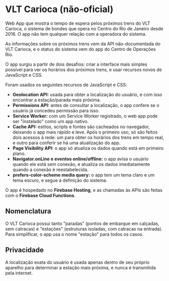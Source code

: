 # VLT Carioca (não-oficial)
Web App que mostra o tempo de espera pelos próximos trens do VLT Carioca, o sistema de bondes que opera no Centro do Rio de Janeiro desde 2016. O app não tem qualquer relação com a operadora do sistema.

As informações sobre os próximos trens vem da API não-documentada do VLT Carioca, e o status do sistema vem do app do Centro de Operações Rio.

O app surgiu a partir de dois desafios: criar a interface mais simples possível para ver os horários dos próximos trens, e usar recursos novos de JavaScript e CSS.

Foram usados os seguintes recursos de JavaScript e CSS:
- **Geolocation API:** usada para obter a localização do usuário, e com isso encontrar a estação/parada mais próxima.
- **Permissions API:** antes de consultar a localização, o app confere se o usuário já concedeu permissão para isso.
- **Service Worker:** com um Service Worker registrado, o web app pode ser "instalado" como um app nativo.
- **Cache API:** estilos, scripts e fontes são cacheados no navegador, deixando o app mais rápido e leve. Após o primeiro uso, só são feitos dois acessos à rede: um para obter os horários dos trens em tempo real, e outro para conferir se há uma atualização do app.
- **Page Visibility API:** o app só atualiza os dados quando está em primeiro plano.
- **Navigator.onLine e eventos online/offline:** o app avisa o usuário quando ele está sem conexão, e atualiza os dados imediatamente quando a conexão é reestabelecida.
- **prefers-color-scheme media query:** o app tem um tema claro e um tema escuro, e segue a definição do sistema.

O app é hospedado no **Firebase Hosting**, e as chamadas às APIs são feitas com o **Firebase Cloud Functions**.

## Nomenclatura
O VLT Carioca possui tanto "paradas" (pontos de embarque em calçadas, sem catracas) e "estações" (estruturas isoladas, com catracas na entrada). Para simplificar, o app usa o nome "estação" para todos os casos.

## Privacidade
A localização exata do usuário é usada apenas dentro de seu próprio aparelho para determinar a estação mais próxima, e nunca é transmitida pela internet.
